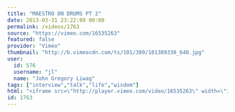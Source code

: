```yaml
---
title: "MAESTRO ON DRUMS PT 2"
date: 2013-03-31 23:22:09 00:00
permalink: /videos/1763
source: "https://vimeo.com/16535263"
featured: false
provider: "Vimeo"
thumbnail: "http://b.vimeocdn.com/ts/101/389/101389330_640.jpg"
user:
  id: 576
  username: "jl"
  name: "John Gregory Liwag"
tags: ["interview","talk","life","wisdom"]
html: "<iframe src=\"http://player.vimeo.com/video/16535263\" width=\"1280\" height=\"720\" frameborder=\"0\" webkitAllowFullScreen mozallowfullscreen allowFullScreen></iframe>"
id: 1763
---
```


